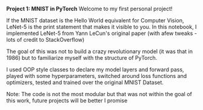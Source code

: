 **Project 1: MNIST in PyTorch**
Welcome to my first personal project! 

If the MNIST dataset is the Hello World equivalent for Computer Vision, LeNet-5 is the print statement that makes it visible to you. 
In this notebook, I implemented LeNet-5 from Yann LeCun's original paper (with afew tweaks - lots of credit to StackOverflow)

The goal of this was not to build a crazy revolutionary model (it was that in 1986) but to familiarize myself with the structure of PyTorch. 

I used OOP style classes to declare my model layers and forward pass, played with some hyperparameters, switched around loss functions and optimizers,
tested and trained over the original MNIST Dataset.

Note: The code is not the most modular but that was not within the goal of this work, future projects will be better I promise 
